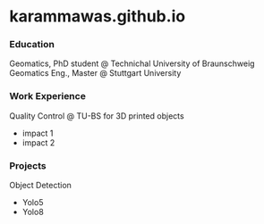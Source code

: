 # karammawas.github.io

### Education
Geomatics, PhD student @ Technichal University of Braunschweig
Geomatics Eng., Master @ Stuttgart University


### Work Experience
Quality Control @ TU-BS for 3D printed objects
- impact 1
- impact 2


### Projects
Object Detection
- Yolo5
- Yolo8
  
